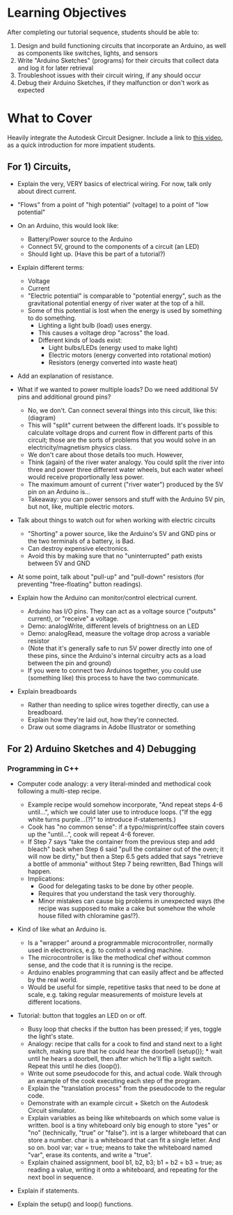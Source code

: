# Learning Objectives
After completing our tutorial sequence, students should be able to:
1. Design and build functioning circuits that incorporate an Arduino, as well as components like switches, lights, and sensors
2. Write "Arduino Sketches" (programs) for their circuits that collect data and log it for later retrieval
3. Troubleshoot issues with their circuit wiring, if any should occur
4. Debug their Arduino Sketches, if they malfunction or don't work as expected
# What to Cover
Heavily integrate the Autodesk Circuit Designer.
Include a link to [this video](https://www.youtube.com/watch?v=nL34zDTPkcs), as a quick introduction for more impatient students.

## For 1) Circuits,
* Explain the very, VERY basics of electrical wiring. For now, talk only about direct current.
* "Flows" from a point of "high potential" (voltage) to a point of "low potential"
* On an Arduino, this would look like:
  * Battery/Power source to the Arduino
  * Connect 5V, ground to the components of a circuit (an LED)
  * Should light up. (Have this be part of a tutorial?)
* Explain different terms:
  * Voltage
  * Current
  * "Electric potential" is comparable to "potential energy", such as the gravitational potential energy of river water at the top of a hill.
  * Some of this potential is lost when the energy is used by something to do something.
    * Lighting a light bulb (load) uses energy.
    * This causes a voltage drop "across" the load.
    * Different kinds of loads exist:
      * Light bulbs/LEDs (energy used to make light)
      * Electric motors (energy converted into rotational motion)
      * Resistors (energy converted into waste heat)
* Add an explanation of resistance.

* What if we wanted to power multiple loads? Do we need additional 5V pins and additional ground pins?
   * No, we don't. Can connect several things into this circuit, like this: (diagram)
   * This will "split" current between the different loads. It's possible to calculate voltage drops and current flow in different parts of this circuit; those are the sorts of problems that you would solve in an electricity/magnetism physics class.
   * We don't care about those details too much. However,
   * Think (again) of the river water analogy. You could split the river into three and power three different water wheels, but each water wheel would receive proportionally less power.
   * The maximum amount of current ("river water") produced by the 5V pin on an Arduino is...
   * Takeaway: you can power sensors and stuff with the Arduino 5V pin, but not, like, multiple electric motors.

* Talk about things to watch out for when working with electric circuits
  * "Shorting" a power source, like the Arduino's 5V and GND pins or the two terminals of a battery, is Bad.
  * Can destroy expensive electronics.
  * Avoid this by making sure that no "uninterrupted" path exists between 5V and GND
* At some point, talk about "pull-up" and "pull-down" resistors (for preventing "free-floating" button readings).
* Explain how the Arduino can monitor/control electrical current.
  * Arduino has I/O pins. They can act as a voltage source ("outputs" current), or "receive" a voltage.
  * Demo: analogWrite, different levels of brightness on an LED
  * Demo: analogRead, measure the voltage drop across a variable resistor
  * (Note that it's generally safe to run 5V power directly into one of these pins, since the Arduino's internal circuitry acts as a load between the pin and ground) 
  * If you were to connect two Arduinos together, you could use (something like) this process to have the two communicate.

* Explain breadboards
  * Rather than needing to splice wires together directly, can use a breadboard.
  * Explain how they're laid out, how they're connected.
  * Draw out some diagrams in Adobe Illustrator or something

## For 2) Arduino Sketches and 4) Debugging
### Programming in C++

* Computer code analogy: a very literal-minded and methodical cook following a multi-step recipe.
  * Example recipe would somehow incorporate, "And repeat steps 4-6 until...", which we could later use to introduce loops.
("If the egg white turns purple...(?)" to introduce if-statements.)
  * Cook has "no common sense": if a typo/misprint/coffee stain covers up the "until...", cook will repeat 4-6 forever.
  * If Step 7 says "take the container from the previous step and add bleach" back when Step 6 said "pull the container out of the oven; it will now be dirty," but then a Step 6.5 gets added that says "retrieve a bottle of ammonia" without Step 7 being rewritten, Bad Things will happen.
  * Implications:
    * Good for delegating tasks to be done by other people.
    * Requires that you understand the task very thoroughly.
    * Minor mistakes can cause big problems in unexpected ways (the recipe was supposed to make a cake but somehow the whole house filled with chloramine gas!?).

* Kind of like what an Arduino is.
  * Is a "wrapper" around a programmable microcontroller, normally used in electronics, e.g. to control a vending machine.
  * The microcontroller is like the methodical chef without common sense, and the code that it is running is the recipe.
  * Arduino enables programming that can easily affect and be affected by the real world.
  * Would be useful for simple, repetitive tasks that need to be done at scale, e.g. taking regular measurements of moisture levels at different locations.

* Tutorial: button that toggles an LED on or off.
  * Busy loop that checks if the button has been pressed; if yes, toggle the light's state.
  * Analogy: recipe that calls for a cook to find and stand next to a light switch, making sure that he could hear the doorbell (setup());   * wait until he hears a doorbell, then after which he'll flip a light switch. Repeat this until he dies (loop()).
  * Write out some pseudocode for this, and actual code. Walk through an example of the cook executing each step of the program.
  * Explain the "translation process" from the pseudocode to the regular code.
  * Demonstrate with an example circuit + Sketch on the Autodesk Circuit simulator.
  * Explain variables as being like whiteboards on which some value is written. bool is a tiny whiteboard only big enough to store "yes" or "no" (technically, "true" or "false"). int is a larger whiteboard that can store a number. char is a whiteboard that can fit a single letter. And so on.
bool var; var = true; means to take the whiteboard named "var", erase its contents, and write a "true".
  * Explain chained assignment, bool b1, b2, b3; b1 = b2 = b3 = true; as reading a value, writing it onto a whiteboard, and repeating for the next bool in sequence.
* Explain if statements.
* Explain the setup() and loop() functions.

